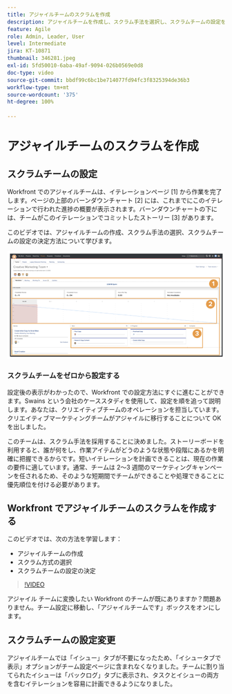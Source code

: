 ```yaml
---
title: アジャイルチームのスクラムを作成
description: アジャイルチームを作成し、スクラム手法を選択し、スクラムチームの設定を決定する方法を説明します。
feature: Agile
role: Admin, Leader, User
level: Intermediate
jira: KT-10871
thumbnail: 346281.jpeg
exl-id: 5fd50010-6aba-49af-9094-026b0569e0d8
doc-type: video
source-git-commit: bbdf99c6bc1be714077fd94fc3f8325394de36b3
workflow-type: tm+mt
source-wordcount: '375'
ht-degree: 100%

---
```


# アジャイルチームのスクラムを作成

## スクラムチームの設定

Workfront でのアジャイルチームは、イテレーションページ [1] から作業を完了します。ページの上部のバーンダウンチャート [2] には、これまでにこのイテレーションで行われた進捗の概要が表示されます。バーンダウンチャートの下には、チームがこのイテレーションでコミットしたストーリー [3] があります。

このビデオでは、アジャイルチームの作成、スクラム手法の選択、スクラムチームの設定の決定方法について学びます。

![チームページ](assets/scrum-agile-team-page.png)

### スクラムチームをゼロから設定する

設定後の表示がわかったので、Workfront での設定方法にすぐに進むことができます。Swains という会社のケーススタディを使用して、設定を順を追って説明します。あなたは、クリエイティブチームのオペレーションを担当しています。クリエイティブマーケティングチームがアジャイルに移行することについて OK を出しました。


このチームは、スクラム手法を採用することに決めました。ストーリーボードを利用すると、誰が何をし、作業アイテムがどうのような状態や段階にあるかを明確に把握できるからです。短いイテレーションを計画できることは、現在の作業の要件に適しています。通常、チームは 2～3 週間のマーケティングキャンペーンを任されるため、そのような短期間でチームができることや処理できることに優先順位を付ける必要があります。

## Workfront でアジャイルチームのスクラムを作成する

このビデオでは、次の方法を学習します：

- アジャイルチームの作成
- スクラム方式の選択
- スクラムチームの設定の決定

>[!VIDEO](https://video.tv.adobe.com/v/3412166/?quality=12&learn=on&enablevpops=1&captions=jpn)

アジャイル チームに変換したい Workfront のチームが既にありますか？問題ありません。チーム設定に移動し、「アジャイルチームです」ボックスをオンにします。



## スクラムチームの設定変更

アジャイルチームでは「イシュー」タブが不要になったため、「イシュータブで表示」オプションがチーム設定ページに含まれなくなりました。チームに割り当てられたイシューは「バックログ」タブに表示され、タスクとイシューの両方を含むイテレーションを容易に計画できるようになりました。
